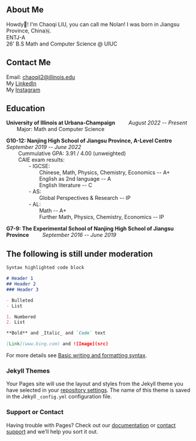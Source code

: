## About Me
Howdy🥳! I'm Chaoqi LIU, you can call me Nolan! I was born in Jiangsu Province, China🇳. \
ENTJ-A \
26' B.S Math and Computer Science @ UIUC



## Contact Me
Email: chaoqil2@illinois.edu \
My [LinkedIn](https://www.linkedin.com/in/chaoqi-liu-4a9639211/) \
My [Instagram](https://www.instagram.com/chaoqi_liu/)



## Education
**University of Illinois at Urbana-Champaign**          &emsp;&emsp; _August 2022 -- Present_ \
&emsp;&emsp;Major: Math and Computer Science

**G10-12: Nanjing High School of Jiangsu Province, A-Level Centre**          &emsp;&emsp; _September 2019 -- June 2022_ \
&emsp;&emsp; Cummulative GPA: 3.91 / 4.00 (unweighted) \
&emsp;&emsp; CAIE exam results: \
&emsp;&emsp;&emsp;&emsp; - IGCSE: \
&emsp;&emsp;&emsp;&emsp;&emsp;&emsp; Chinese, Math, Physics, Chemistry, Economics -- A+ \
&emsp;&emsp;&emsp;&emsp;&emsp;&emsp; English as 2nd language -- A \
&emsp;&emsp;&emsp;&emsp;&emsp;&emsp; English literature -- C \
&emsp;&emsp;&emsp;&emsp; - AS: \
&emsp;&emsp;&emsp;&emsp;&emsp;&emsp; Global Perspectives & Research -- IP \
&emsp;&emsp;&emsp;&emsp; - AL: \
&emsp;&emsp;&emsp;&emsp;&emsp;&emsp; Math -- A+ \
&emsp;&emsp;&emsp;&emsp;&emsp;&emsp; Further Math, Physics, Chemistry, Economics -- IP

**G7-9: The Experimental School of Nanjing High School of Jiangsu Province**          &emsp;&emsp; _September 2016 -- June 2019_



## The following is still under moderation
```markdown
Syntax highlighted code block

# Header 1
## Header 2
### Header 3

- Bulleted
- List

1. Numbered
2. List

**Bold** and _Italic_ and `Code` text

[Link](www.bing.com) and ![Image](src)
```

For more details see [Basic writing and formatting syntax](https://docs.github.com/en/github/writing-on-github/getting-started-with-writing-and-formatting-on-github/basic-writing-and-formatting-syntax).

### Jekyll Themes

Your Pages site will use the layout and styles from the Jekyll theme you have selected in your [repository settings](https://github.com/Chaoqi-LIU/Chaoqi-LIU.github.io/settings/pages). The name of this theme is saved in the Jekyll `_config.yml` configuration file.

### Support or Contact

Having trouble with Pages? Check out our [documentation](https://docs.github.com/categories/github-pages-basics/) or [contact support](https://support.github.com/contact) and we’ll help you sort it out.
